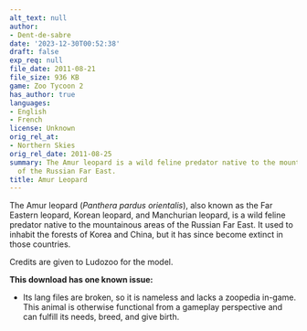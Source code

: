 ```yaml
---
alt_text: null
author:
- Dent-de-sabre
date: '2023-12-30T00:52:38'
draft: false
exp_req: null
file_date: 2011-08-21
file_size: 936 KB
game: Zoo Tycoon 2
has_author: true
languages:
- English
- French
license: Unknown
orig_rel_at:
- Northern Skies
orig_rel_date: 2011-08-25
summary: The Amur leopard is a wild feline predator native to the mountainous areas
  of the Russian Far East.
title: Amur Leopard
---
```

The Amur leopard (*Panthera pardus orientalis*), also known as the Far Eastern leopard, Korean leopard, and Manchurian leopard, is a wild feline predator native to the mountainous areas of the Russian Far East. It used to inhabit the forests of Korea and China, but it has since become extinct in those countries.

Credits are given to Ludozoo for the model.

**This download has one known issue:**
- Its lang files are broken, so it is nameless and lacks a zoopedia in-game. This animal is otherwise functional from a gameplay perspective and can fulfill its needs, breed, and give birth.